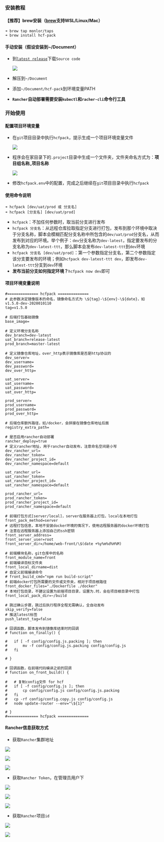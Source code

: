 ### 安装教程

#### 【推荐】brew安装（[brew](https://brew.sh/index_zh-cn)支持WSL/Linux/Mac）

```
➜ brew tap monlor/taps
➜ brew install hcf-pack
```

#### 手动安装（假设安装到~/Document）

* 到[`latest release`](https://github.com/monlor/hcf-pack/releases/latest)下载`Source code`

  ![](https://file.monlor.com/img/20200106160711.png)

* 解压到`~/Document`

* 添加`~/Document/hcf-pack`到环境变量PATH

* **`Rancher`自动部署需要安装`kubectl`和`racher-cli`命令行工具**

### 开始使用

#### 配置项目环境变量

* 在`git`项目目录中执行`hcfpack`，提示生成一个项目环境变量文件

  ![](https://file.monlor.com/img/20200106161737.png)

* 程序会在家目录下的`.project`目录中生成一个文件夹，文件夹命名方式为：**项目组名称_项目名称**

  ![](https://file.monlor.com/img/20200106161913.png)

* 修改`hcfpack.env`中的配置，完成之后继续在`git`项目目录中执行`hcfpack`

#### 使用命令说明

```
➜ hcfpack [dev/uat/prod 或 分支名]
➜ hcfpack [分支名] [dev/uat/prod]
```

* `hcfpack`：不加任何参数时，取当前分支进行发布
* `hcfpack 分支名`：从远程仓库拉取指定分支进行打包，发布到那个环境中取决于分支名称，脚本会模糊匹配分支名称中所包含的`dev/uat/prod`分支名，从而发布到对应的环境。举个例子：`dev`分支名称为`dev-latest`，指定要发布的分支名称为`dev-latest-ttt`，那么脚本会发布`dev-latest-ttt`到`dev`环境
* `hcfpack 分支名 [dev/uat/prod]`：第一个参数指定分支名，第二个参数指定该分支要发布的环境；例如`hcfpack dev-latest-ttt dev`，即发布`dev-latest-ttt`分支到`dev`环境
* **发布当前分支如何指定环境？**`hcfpack now dev`即可

#### 项目环境变量说明

```
#============== hcfpack ==============
# 此参数决定镜像版本的命名，镜像命名方式为 \${tag}-\${env}-\${date}，如 v1.5.0-dev-2020010110
tag=v1.5.0

# 后端打包基础镜像
base_image=

# 定义环境分支名称
dev_branch=dev-latest
uat_branch=release-latest
prod_branch=master-latest

# 定义镜像仓库地址，over_http表示镜像库是否是http协议的
dev_server=
dev_username=
dev_password=
dev_over_http=

uat_server=
uat_username=
uat_password=
uat_over_http=

prod_server=
prod_username=
prod_password=
prod_over_http=

# 后端仓库额外路径，如/docker，会拼接在镜像仓库地址后面
registry_extra_path=

# 是否启用rancher自动部署
rancher_deploy=true
# 定义rancher地址，用于rancher自动发布，注意命名空间是小写
dev_rancher_url=
dev_rancher_token=
dev_rancher_project_id=
dev_rancher_namespace=default

uat_rancher_url=
uat_rancher_token=
uat_rancher_project_id=
uat_rancher_namespace=default

prod_rancher_url=
prod_rancher_token=
prod_rancher_project_id=
prod_rancher_namespace=default

# 前端打包方式[server/local]，server在服务器上打包，local在本地打包
front_pack_method=server
# 远程打包信息，本地不安装docker环境的情况下，使用远程服务器的docker环境打包
# 注意在远程服务器上添加自己的ssh密钥
front_server_address=
front_server_user=root
front_server_dir=/home/web-front/\$(date +%y%m%d%H%M)

# 前端模块名称，git仓库中的名称
front_module_name=front
# 前端编译目标文件夹
front_local_dirname=dist
# 自定义前端编译命令
# front_build_cmd="npm run build-script"
# 前端docker打包所需要的文件或文件夹，相对于项目根路径
front_docker_files="./Dockerfile ./docker"
# 本地打包目录，不建议设置为前端项目目录，设置为.时，会在项目根目录中打包
front_local_pack_dir=~/build

# 跳过确认步骤，跳过后执行程序全程无需确认，全自动发布
skip_verify=false
# 推送latest标签
push_latest_tag=false

# 回调函数，脚本发布到镜像库结束时的回调
# function on_finally() {

# 	if [ -f config/config.js.packing ]; then
# 		mv -f config/config.js.packing config/config.js
# 	fi

# }

# 回调函数，在前端代码编译之前的回调
# function on_front_build() {

# 	# 复制config文件 for hcf
# 	if [ -f config/config.js ]; then
# 		cp config/config.js config/config.js.packing
# 	fi
# 	cp -rf config/config.copy.js config/config.js
# 	node update-router --env="\${1}"

# }
#============== hcfpack ==============
```

#### Rancher信息获取方式

* 获取`Rancher`集群地址

![](https://file.monlor.com/img/20200106164900.png)

![](https://file.monlor.com/img/20200106164930.png)

![](https://file.monlor.com/img/20200106165010.png)

* 获取`Rancher Token`，在管理员用户下

![](https://file.monlor.com/img/20200106165108.png)

![](https://file.monlor.com/img/20200106165146.png)

![](https://file.monlor.com/img/20200106165246.png)

* 获取`Rancher`项目`id`

![](https://file.monlor.com/img/20200106165403.png)

![](https://file.monlor.com/img/20200106165459.png)